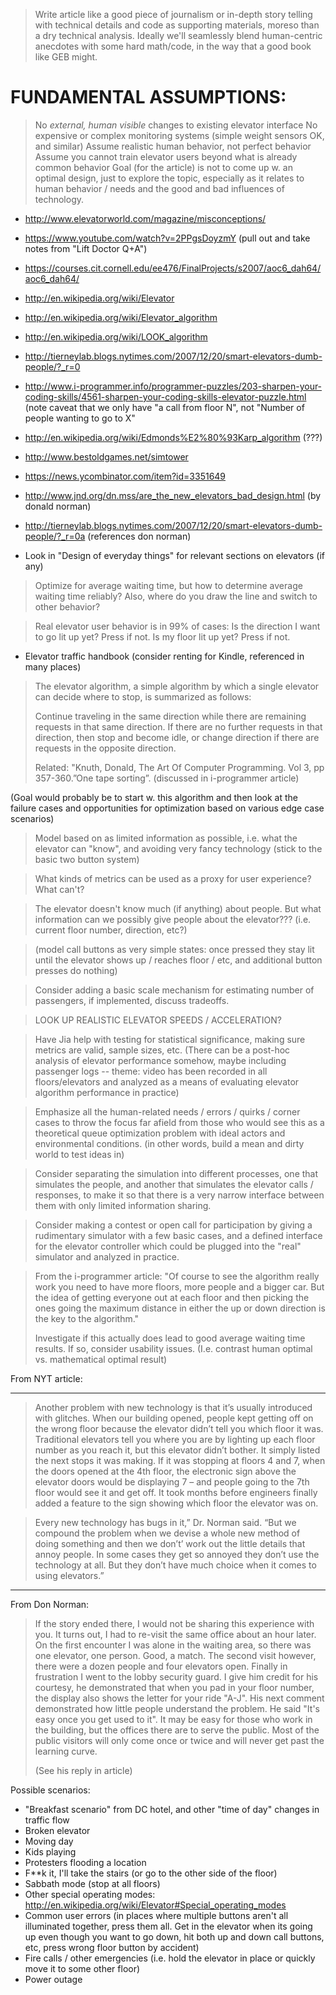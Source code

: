 > Write article like a good piece of journalism or in-depth story telling
> with technical details and code as supporting materials, moreso than a
> dry technical analysis. Ideally we'll seamlessly blend human-centric
> anecdotes with some hard math/code, in the way that a good book like
> GEB might.

# FUNDAMENTAL ASSUMPTIONS: 
 > No *external, human visible* changes to existing elevator interface
 > No expensive or complex monitoring systems (simple weight sensors OK, and similar)
 > Assume realistic human behavior, not perfect behavior
 > Assume you cannot train elevator users beyond what is already common behavior
 > Goal (for the article) is not to come up w. an optimal design, just to explore
   the topic, especially as it relates to human behavior / needs and the
   good and bad influences of technology.

- http://www.elevatorworld.com/magazine/misconceptions/

- https://www.youtube.com/watch?v=2PPgsDoyzmY
(pull out and take notes from "Lift Doctor Q+A")



- https://courses.cit.cornell.edu/ee476/FinalProjects/s2007/aoc6_dah64/aoc6_dah64/
- http://en.wikipedia.org/wiki/Elevator
- http://en.wikipedia.org/wiki/Elevator_algorithm
- http://en.wikipedia.org/wiki/LOOK_algorithm
- http://tierneylab.blogs.nytimes.com/2007/12/20/smart-elevators-dumb-people/?_r=0

- http://www.i-programmer.info/programmer-puzzles/203-sharpen-your-coding-skills/4561-sharpen-your-coding-skills-elevator-puzzle.html
(note caveat that we only have "a call from floor N", not "Number of people wanting to go to X"

- http://en.wikipedia.org/wiki/Edmonds%E2%80%93Karp_algorithm (???)
- http://www.bestoldgames.net/simtower

- https://news.ycombinator.com/item?id=3351649
- http://www.jnd.org/dn.mss/are_the_new_elevators_bad_design.html (by donald norman)
- http://tierneylab.blogs.nytimes.com/2007/12/20/smart-elevators-dumb-people/?_r=0a (references don norman)

- Look in "Design of everyday things" for relevant sections on elevators (if any)

> Optimize for average waiting time, but how to determine average waiting time reliably?
> Also, where do you draw the line and switch to other behavior?

> Real elevator user behavior is in 99% of cases: Is the direction I want to go lit up yet?
Press if not. Is my floor lit up yet? Press if not.

- Elevator traffic handbook (consider renting for Kindle, referenced in many places)

> The elevator algorithm, a simple algorithm by which a single elevator can 
> decide where to stop, is summarized as follows:
>
> Continue traveling in the same direction while there are remaining 
> requests in that same direction.
> If there are no further requests in that direction, then stop and become idle, 
> or change direction if there are requests in the opposite direction.
>
> Related:
> "Knuth, Donald, The Art Of Computer Programming. Vol 3, pp 357-360.”One tape sorting”.
> (discussed in i-programmer article) 

(Goal would probably be to start w. this algorithm and then look at the failure
cases and opportunities for optimization based on various edge case scenarios)

> Model based on as limited information as possible, i.e. what the elevator can 
"know", and avoiding very fancy technology (stick to the basic two button system)

> What kinds of metrics can be used as a proxy for user experience? What can't?

> The elevator doesn't know much (if anything) about people. But what information
can we possibly give people about the elevator??? (i.e. current floor number, direction, etc?)

> (model call buttons as very simple states: once pressed they stay lit until the elevator shows
up / reaches floor / etc, and additional button presses do nothing) 

> Consider adding a basic scale mechanism for estimating number of passengers,
> if implemented, discuss tradeoffs. 

> LOOK UP REALISTIC ELEVATOR SPEEDS / ACCELERATION?

> Have Jia help with testing for statistical significance, making sure
metrics are valid, sample sizes, etc. (There can be a post-hoc analysis
of elevator performance somehow, maybe including passenger logs --
theme: video has been recorded in all floors/elevators and analyzed
as a means of evaluating elevator algorithm performance in practice)

> Emphasize all the human-related needs / errors / quirks / corner cases to
throw the focus far afield from those who would see this as a theoretical
queue optimization problem with ideal actors and environmental conditions.
(in other words, build a mean and dirty world to test ideas in) 

> Consider separating the simulation into different processes, one that simulates
the people, and another that simulates the elevator calls / responses, to make it 
so that there is a very narrow interface between them with only limited information
sharing.

> Consider making a contest or open call for participation by giving a rudimentary
simulator with a few basic cases, and a defined interface for the elevator controller
which could be plugged into the "real" simulator and analyzed in practice.

> From the i-programmer article:
> "Of course to see the algorithm really work you need to have more floors, 
> more people and a bigger car. But the idea of getting everyone out at 
> each floor and then picking the ones going the maximum distance 
> in either the up or down direction is the key to the algorithm."
>
> Investigate if this actually does lead to good average waiting time results.
> If so, consider usability issues. 
(I.e. contrast human optimal vs. mathematical optimal result)


From NYT article:

--------------------------------------------------

> Another problem with new technology is that it’s usually introduced with
glitches. When our building opened, people kept getting off on the 
wrong floor because the elevator didn’t tell you which floor it was.
Traditional elevators tell you where you are by lighting up each floor number
as you reach it, but this elevator didn’t bother. It simply listed the next 
stops it was making. If it was stopping at floors 4 and 7, when the doors 
opened at the 4th floor, the electronic sign above the elevator doors would
be displaying 7 – and people going to the 7th floor would see it and get off.
It took months before engineers finally added a feature to the sign showing 
which floor the elevator was on.

> Every new technology has bugs in it,” Dr. Norman said. “But we compound the
problem when we devise a whole new method of doing something and
then we don’t’ work out the little details that annoy people. In some
cases they get so annoyed they don’t use the technology at all. 
But they don’t have much choice when it comes to using elevators.”

--------------------------------------------------

From Don Norman:

> If the story ended there, I would not be sharing this experience with you. 
> It turns out, I had to re-visit the same office about an hour later. 
> On the first encounter I was alone in the waiting area, so there was one elevator, 
> one person. Good, a match. The second visit however, there were a dozen people and four elevators open.
> Finally in frustration I went to the lobby security guard. I give him credit for his courtesy,
> he demonstrated that when you pad in your floor number,
> the display also shows the letter for your ride "A-J". His next comment demonstrated 
> how little people understand the problem. He said "It's easy once you get used to it". 
> It may be easy for those who work in the building, but the offices there are to serve the public.
> Most of the public visitors will only come once or twice and will never get past the learning curve.
>
> (See his reply in article)

Possible scenarios:

- "Breakfast scenario" from DC  hotel, and other "time of day" changes in traffic flow
- Broken elevator
- Moving day
- Kids playing
- Protesters flooding a location
- F**k it, I'll take the stairs (or go to the other side of the floor)
- Sabbath mode (stop at all floors)
- Other special operating modes: http://en.wikipedia.org/wiki/Elevator#Special_operating_modes
- Common user errors (in places where multiple buttons aren't all illuminated together, press them all. 
Get in the elevator when its going up even though you want to go down, hit both up and down call buttons, etc,
press wrong floor button by accident)
- Fire calls / other emergencies (i.e. hold the elevator in place or quickly move it to some other floor)
- Power outage
